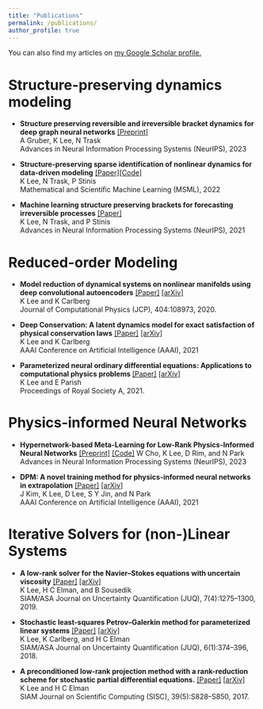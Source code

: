 ```yaml
---
title: "Publications"
permalink: /publications/
author_profile: true
---
```

You can also find my articles on <u><a href="https://scholar.google.com/citations?user=KL89hVQAAAAJ&hl=en">my Google Scholar profile</a>.</u>

Structure-preserving dynamics modeling
=====

- <b>Structure preserving reversible and irreversible bracket dynamics for deep graph neural networks</b> [[Preprint]](https://arxiv.org/abs/2305.15616)<br/> A Gruber, K Lee, N Trask<br/>  Advances in Neural Information Processing Systems (NeurIPS), 2023

- <b>Structure-preserving sparse identification of nonlinear dynamics for data-driven modeling</b> [[Paper]](https://proceedings.mlr.press/v190/lee22a/lee22a.pdf)[[Code]](https://github.com/klee44/NDSI) <br/> K Lee, N Trask, P Stinis<br/> Mathematical and Scientific Machine Learning (MSML), 2022 

- <b>Machine learning structure preserving brackets for forecasting irreversible processes</b> [[Paper]](https://proceedings.neurips.cc/paper/2021/file/2d1bcedd27b586d2a9562a0f8e076b41-Paper.pdf)<br/>
K Lee, N Trask, and P Stinis<br/>
Advances in Neural Information Processing Systems (NeurIPS), 2021


Reduced-order Modeling
=====

- <b> Model reduction of dynamical systems on nonlinear manifolds using deep convolutional autoencoders</b> [[Paper]](https://www.sciencedirect.com/science/article/pii/S0021999119306783?casa_token=02NNBzIRGlMAAAAA:BpGdU2WMfe_xIapkW7gyG-eNaxYVSTnv0UcVKofU5iWhR9mCIVkXf9HvciaLJ1W5pPfVXLgC8Q) [[arXiv]](https://arxiv.org/pdf/1812.08373.pdf) <br/>
K Lee and K Carlberg<br/>
Journal of Computational Physics (JCP), 404:108973, 2020.<br/> 

- <b>Deep Conservation: A latent dynamics model for exact satisfaction of physical conservation laws</b> [[Paper]](https://ojs.aaai.org/index.php/AAAI/article/view/16102) [[arXiv]](https://arxiv.org/abs/1909.09754)<br/>
K Lee and K Carlberg<br/>
AAAI Conference on Artificial Intelligence (AAAI), 2021<br/>

- <b> Parameterized neural ordinary differential equations: Applications to computational physics problems </b> [[Paper]](https://royalsocietypublishing.org/doi/10.1098/rspa.2021.0162) [[arXiv]](https://arxiv.org/pdf/2010.14685.pdf)<br/>
K Lee and E Parish<br/>
Proceedings of Royal Society A, 2021.<br/> 


Physics-informed Neural Networks
=====

- <b>Hypernetwork-based Meta-Learning for Low-Rank Physics-Informed Neural Networks</b> [[Preprint]](https://arxiv.org/abs/2310.09528) [[Code]](https://github.com/WooJin-Cho/Hyper-LR-PINN) W Cho, K Lee, D Rim, and N Park<br/>  Advances in Neural Information Processing Systems (NeurIPS), 2023 

- <b>DPM: A novel training method for physics-informed neural networks in extrapolation</b> [[Paper]](https://ojs.aaai.org/index.php/AAAI/article/view/16992/16799) [[arXiv]](https://arxiv.org/abs/2012.02681)<br/>
J Kim, K Lee, D Lee, S Y Jin, and N Park<br/> 
AAAI Conference on Artificial Intelligence (AAAI), 2021<br/>



Iterative Solvers for (non-)Linear Systems
=====

- <b> A low-rank solver for the Navier–Stokes equations with uncertain viscosity</b> [[Paper]](https://epubs.siam.org/doi/abs/10.1137/17M1151912) [[arXiv]](https://arxiv.org/abs/1710.05812)<br/>
K Lee, H C Elman, and B Sousedík<br/>
SIAM/ASA Journal on Uncertainty Quantification (JUQ), 7(4):1275–1300, 2019.<br/> 

- <b>Stochastic least-squares Petrov–Galerkin method for parameterized linear systems</b> [[Paper]](https://epubs.siam.org/doi/abs/10.1137/17M1110729) [[arXiv]](https://arxiv.org/abs/1701.01492)<br/>
K Lee, K Carlberg, and H C Elman<br/>
SIAM/ASA Journal on Uncertainty Quantification (JUQ), 6(1):374–396, 2018.<br/>

- <b>A preconditioned low-rank projection method with a rank-reduction scheme for stochastic partial differential equations.</b> [[Paper]](https://epubs.siam.org/doi/abs/10.1137/16M1075582) [[arXiv]](https://arxiv.org/abs/1605.05297)<br/>
K Lee and H C Elman<br/>
SIAM Journal on Scientific Computing (SISC), 39(5):S828–S850, 2017.<br/>
